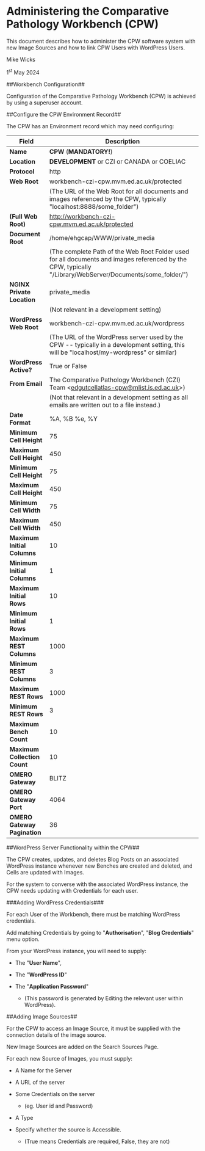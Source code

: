 # Administering the Comparative Pathology Workbench (CPW) #

This document describes how to administer the CPW software system with new Image Sources and how to link CPW Users with WordPress Users.

Mike Wicks

1<sup>st</sup> May 2024

##Workbench Configuration##

Configuration of the Comparative Pathology Workbench (CPW) is achieved by using a superuser account.

##Configure the CPW Environment Record##

The CPW has an Environment record which may need configuring:

| **Field** | **Description** |
| --------------------- | -------------------------------------------- |
| **Name** | **CPW** (**MANDATORY!**) |
| **Location** | **DEVELOPMENT** or CZI or CANADA or COELIAC |
| **Protocol** | http |
| **Web Root** | workbench-czi-cpw.mvm.ed.ac.uk/protected |
| | (The URL of the Web Root for all documents and images referenced by the CPW, typically "localhost:8888/some_folder") |
| **(Full Web Root)** | http://workbench-czi-cpw.mvm.ed.ac.uk/protected |
| **Document Root** | /home/ehgcap/WWW/private_media |
| | (The complete Path of the Web Root Folder used for all documents and images referenced by the CPW, typically "/Library/WebServer/Documents/some_folder/") |
| **NGINX Private Location** | private_media |
| | (Not relevant in a development setting) |
| **WordPress Web Root** | workbench-czi-cpw.mvm.ed.ac.uk/wordpress |
| | (The URL of the WordPress server used by the CPW -- typically in a development setting, this will be "localhost/my-wordpress" or similar) |
| **WordPress Active?** | True or False |
| **From Email** | The Comparative Pathology Workbench (CZI) Team \<edgutcellatlas-cpw@mlist.is.ed.ac.uk\>) |
| | (Not that relevant in a development setting as all emails are written out to a file instead.) |
| **Date Format** | %A, %B %e, %Y |
| **Minimum Cell Height** | 75 |
| **Maximum Cell Height** | 450 |
| **Minimum Cell Height** | 75 |
| **Maximum Cell Height** | 450 |
| **Minimum Cell Width** | 75 |
| **Maximum Cell Width** | 450 |
| **Maximum Initial Columns** | 10 |
| **Minimum Initial Columns** | 1 |
| **Maximum Initial Rows** | 10 |
| **Minimum Initial Rows** | 1 |
| **Maximum REST Columns** | 1000 |
| **Minimum REST Columns** | 3 |
| **Maximum REST Rows** | 1000 |
| **Minimum REST Rows** | 3 |
| **Maximum Bench Count** | 10 |
| **Maximum Collection Count** | 10 |                                           
| **OMERO Gateway** | BLITZ |
| **OMERO Gateway Port** | 4064 |
| **OMERO Gateway Pagination** | 36 |                                           

##WordPress Server Functionality within the CPW##

The CPW creates, updates, and deletes Blog Posts on an associated WordPress instance whenever new Benches are created and deleted, and Cells are updated with Images.

For the system to converse with the associated WordPress instance, the CPW needs updating with Credentials for each user.

###Adding WordPress Credentials###

For each User of the Workbench, there must be matching WordPress credentials.

Add matching Credentials by going to "**Authorisation**", "**Blog Credentials**" menu option.

From your WordPress instance, you will need to supply:

-   The "**User Name**",

-   The "**WordPress ID**"

-   The "**Application Password**"

    -   (This password is generated by Editing the relevant user within WordPress).

##Adding Image Sources##

For the CPW to access an Image Source, it must be supplied with the connection details of the image source.

New Image Sources are added on the Search Sources Page.

For each new Source of Images, you must supply:

-   A Name for the Server

-   A URL of the server

-   Some Credentials on the server

    -   (eg. User id and Password)

-   A Type

-   Specify whether the source is Accessible.

    -   (True means Credentials are required, False, they are not)
